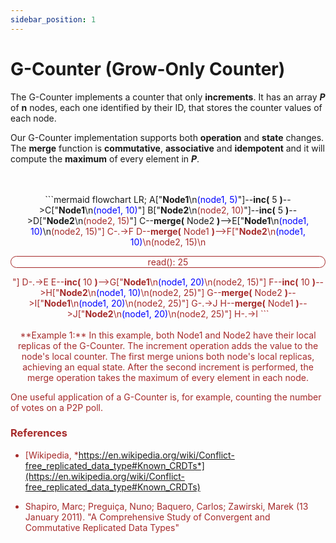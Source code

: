 ```yaml
---
sidebar_position: 1
---
```


# G-Counter (Grow-Only Counter)

The G-Counter implements a counter that only **increments**. It has an array ***P*** of **n** nodes, each one identified by their ID, that stores the counter values of each node.

Our G-Counter implementation supports both **operation** and **state** changes. The **merge** function is **commutative**, **associative** and **idempotent** and it will compute the **maximum** of every element in ***P***.

<div align="center">
    <br></br>
    ```mermaid
    flowchart LR;
        A["<b>Node1</b>\n<font color="blue">(node1, 5)</font>"]--<b>inc(</b> 5 <b>)</b>-->C["<b>Node1</b>\n<font color="blue">(node1, 10)</font>"]
        B["<b>Node2</b>\n<font color="brown">(node2, 10)</font>"]--<b>inc(</b> 5 <b>)</b>-->D["<b>Node2</b>\n<font color="brown">(node2, 15)</font>"]
        C--<b>merge(</b> Node2 <b>)</b>-->E["<b>Node1</b>\n<font color="blue">(node1, 10)</font>\n<font color="brown">(node2, 15)<font>"]
        C-.->F
        D--<b>merge(</b> Node1 <b>)</b>-->F["<b>Node2</b>\n<font color="blue">(node1, 10)</font>\n<font color="brown">(node2, 15)</font>\n<p style="background-color: white; font-color: black; border-radius: 15px; border: solid ;border-width: thin">read(): 25</p>"]
        D-.->E
        E--<b>inc(</b> 10 <b>)</b>-->G["<b>Node1</b>\n<font color="blue">(node1, 20)</font>\n<font color="brown">(node2, 15)</font>"]
        F--<b>inc(</b> 10 <b>)</b>-->H["<b>Node2</b>\n<font color="blue">(node1, 10)</font>\n<font color="brown">(node2, 25)</font>"]
        G--<b>merge(</b> Node2 <b>)</b>-->I["<b>Node1</b>\n<font color="blue">(node1, 20)</font>\n<font color="brown">(node2, 25)</font>"]
        G-.->J
        H--<b>merge(</b> Node1 <b>)</b>-->J["<b>Node2</b>\n<font color="blue">(node1, 20)</font>\n<font color="brown">(node2, 25)</font>"]
        H-.->I
    ```
    <br></br>
    **Example 1:** In this example, both Node1 and Node2 have their local replicas of the G-Counter. The increment operation adds the value to the node's local counter. The first merge unions both node's local replicas, achieving an equal state. After the second increment is performed, the merge operation takes the maximum of every element in each node.
</div>

One useful application of a G-Counter is, for example, counting the number of votes on a P2P poll.

### References

- [Wikipedia, *https://en.wikipedia.org/wiki/Conflict-free_replicated_data_type#Known_CRDTs*](https://en.wikipedia.org/wiki/Conflict-free_replicated_data_type#Known_CRDTs)

- Shapiro, Marc; Preguiça, Nuno; Baquero, Carlos; Zawirski, Marek (13 January 2011). "A Comprehensive Study of Convergent and Commutative Replicated Data Types"